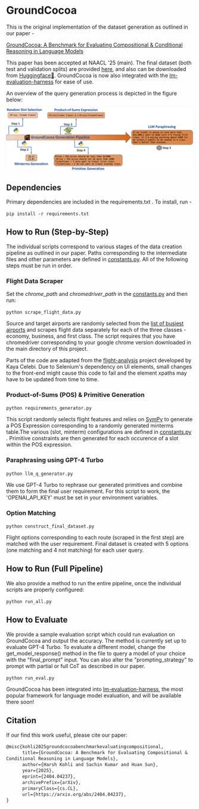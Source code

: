 # GroundCocoa

This is the original implementation of the dataset generation as outlined in our paper -

[GroundCocoa: A Benchmark for Evaluating Compositional & Conditional Reasoning in Language Models](https://arxiv.org/abs/2404.04237)

This paper has been accepted at NAACL '25 (main). The final dataset (both test and validation splits) are provided [here](flight_data/groundcocoa.json), and also can be downloaded from [Huggingface🤗](https://huggingface.co/datasets/harsh147/GroundCocoa). GroundCocoa is now also integrated with the [lm-evaluation-harness](https://github.com/EleutherAI/lm-evaluation-harness) for ease of use. 

An overview of the query generation process is depicted in the figure below:

![Query Generation Process](files/ground_cocoa_generation.png)

## Dependencies

Primary dependencies are included in the requirements.txt . To install, run - 

`pip install -r requirements.txt`

## How to Run (Step-by-Step)

The individual scripts correspond to various stages of the data creation pipeline as outlined in our paper. Paths corresponding to the intermediate files and other parameters are defined in [constants.py](constants.py). All of the following steps must be run in order.

### Flight Data Scraper

Set the *chrome_path* and *chromedriver_path* in the [constants.py](constants.py) and then run:

`python scrape_flight_data.py`

Source and target airports are randomly selected from the [list of busiest airports](flight_data/busiest_airports.csv) and scrapes flight data separately for each of the three classes - economy, business, and first class. The script requires that you have chromedriver corresponding to your google chrome version downloaded in the main directory of this project.

Parts of the code are adapted from the [flight-analysis](https://github.com/celebi-pkg/flight-analysis) project developed by Kaya Celebi. Due to Selenium's dependency on UI elements, small changes to the front-end might cause this code to fail and the element xpaths may have to be updated from time to time. 

### Product-of-Sums (POS) & Primitive Generation

`python requirements_generator.py`

This script randomly selects flight features and relies on [SymPy](https://www.sympy.org/en/index.html) to generate a POS Expression corresponding to a randomly generated minterms table.The various (slot, minterm) configurations are defined in [constants.py](constants.py) . Primitive constraints are then generated for each occurence of a slot within the POS expression.

### Paraphrasing using GPT-4 Turbo

`python llm_q_generator.py`

We use GPT-4 Turbo to rephrase our generated primitives and combine them to form the final user requirement. For this script to work, the 'OPENAI_API_KEY' must be set in your environment variables.

### Option Matching

`python construct_final_dataset.py`

Flight options corresponding to each route (scraped in the first step) are matched with the user requirement. Final dataset is created with 5 options (one matching and 4 not matching) for each user query.

## How to Run (Full Pipeline)

We also provide a method to run the entire pipeline, once the individual scripts are properly configured:

`python run_all.py`

## How to Evaluate

We provide a sample evaluation script which could run evaluation on GroundCocoa and output the accuracy. The method is currently set up to evaluate GPT-4 Turbo. To evaluate a different model, change the get_model_response() method in the file to query a model of your choice with the "final_prompt" input. You can also alter the "prompting_strategy" to prompt with partial or full CoT as described in our paper.

`python run_eval.py`

GroundCocoa has been integrated into [lm-evaluation-harness](https://github.com/EleutherAI/lm-evaluation-harness), the most popular framework for language model evaluation, and will be available there soon!

## Citation

If our find this work useful, please cite our paper:

```
@misc{kohli2025groundcocoabenchmarkevaluatingcompositional,
      title={GroundCocoa: A Benchmark for Evaluating Compositional & Conditional Reasoning in Language Models}, 
      author={Harsh Kohli and Sachin Kumar and Huan Sun},
      year={2025},
      eprint={2404.04237},
      archivePrefix={arXiv},
      primaryClass={cs.CL},
      url={https://arxiv.org/abs/2404.04237}, 
}
```